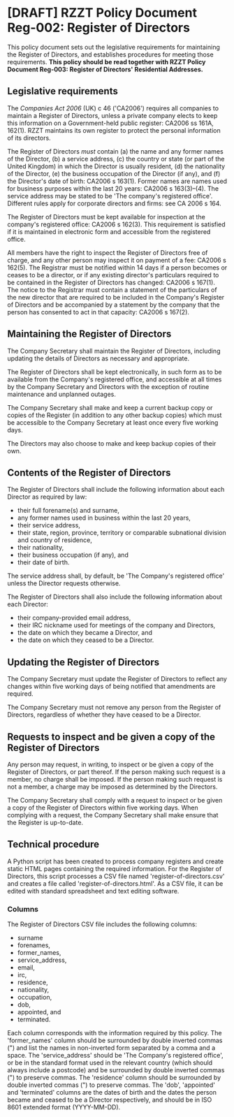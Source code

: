 # [DRAFT] RZZT Policy Document Reg-002: Register of Directors

This policy document sets out the legislative requirements for maintaining the Register of Directors, and establishes procedures for meeting those requirements. **This policy should be read together with RZZT Policy Document Reg-003: Register of Directors' Residential Addresses.**

## Legislative requirements

The _Companies Act 2006_ (UK) c 46 ('CA2006') requires all companies to maintain a Register of Directors, unless a private company elects to keep this information on a Government-held public register: CA2006 ss 161A, 162(1). RZZT maintains its own register to protect the personal information of its directors.

The Register of Directors _must_ contain (a) the name and any former names of the Director, (b) a service address, (c) the country or state (or part of the United Kingdom) in which the Director is usually resident, (d) the nationality of the Director, (e) the business occupation of the Director (if any), and (f) the Director's date of birth: CA2006 s 163(1). Former names are names used for business purposes within the last 20 years: CA2006 s 163(3)–(4). The service address may be stated to be 'The company's registered office'. Different rules apply for corporate directors and firms: see CA 2006 s 164.

The Register of Directors must be kept available for inspection at the company's registered office: CA2006 s 162(3). This requirement is satisfied if it is maintained in electronic form and accessible from the registered office.

All members have the right to inspect the Register of Directors free of charge, and any other person may inspect it on payment of a fee: CA2006 s 162(5). The Registrar must be notified within 14 days if a person becomes or ceases to be a director, or if any existing director's particulars required to be contained in the Register of Directors has changed: CA2006 s 167(1). The notice to the Registrar must contain a statement of the particulars of the new director that are required to be included in the Company's Register of Directors and be accompanied by a statement by the company that the person has consented to act in that capacity: CA2006 s 167(2).

## Maintaining the Register of Directors

The Company Secretary shall maintain the Register of Directors, including updating the details of Directors as necessary and appropriate.

The Register of Directors shall be kept electronically, in such form as to be available from the Company's registered office, and accessible at all times by the Company Secretary and Directors with the exception of routine maintenance and unplanned outages.

The Company Secretary shall make and keep a current backup copy or copies of the Register (in addition to any other backup copies) which must be accessible to the Company Secretary at least once every five working days.

The Directors may also choose to make and keep backup copies of their own.

## Contents of the Register of Directors

The Register of Directors shall include the following information about each Director as required by law:

- their full forename(s) and surname,
- any former names used in business within the last 20 years,
- their service address,
- their state, region, province, territory or comparable subnational division and country of residence,
- their nationality,
- their business occupation (if any), and
- their date of birth.

The service address shall, by default, be 'The Company's registered office' unless the Director requests otherwise.

The Register of Directors shall also include the following information about each Director:

- their company-provided email address,
- their IRC nickname used for meetings of the company and Directors,
- the date on which they became a Director, and
- the date on which they ceased to be a Director.

## Updating the Register of Directors

The Company Secretary must update the Register of Directors to reflect any changes within five working days of being notified that amendments are required.

The Company Secretary must not remove any person from the Register of Directors, regardless of whether they have ceased to be a Director.

## Requests to inspect and be given a copy of the Register of Directors

Any person may request, in writing, to inspect or be given a copy of the Register of Directors, or part thereof. If the person making such request is a member, no charge shall be imposed. If the person making such request is not a member, a charge may be imposed as determined by the Directors.

The Company Secretary shall comply with a request to inspect or be given a copy of the Register of Directors within five working days. When complying with a request, the Company Secretary shall make ensure that the Register is up-to-date.

## Technical procedure

A Python script has been created to process company registers and create static HTML pages containing the required information. For the Register of Directors, this script processes a CSV file named 'register-of-directors.csv' and creates a file called 'register-of-directors.html'. As a CSV file, it can be edited with standard spreadsheet and text editing software.

### Columns

The Register of Directors CSV file includes the following columns:

- surname
- forenames,
- former_names,
- service_address,
- email,
- irc,
- residence,
- nationality,
- occupation,
- dob,
- appointed, and
- terminated.

Each column corresponds with the information required by this policy. The 'former_names' column should be surrounded by double inverted commas (") and list the names in non-inverted form separated by a comma and a space. The 'service_address' should be 'The Company's registered office', or be in the standard format used in the relevant country (which should always include a postcode) and be surrounded by double inverted commas (") to preserve commas. The 'residence' column should be surrounded by double inverted commas (") to preserve commas. The 'dob', 'appointed' and 'terminated' columns are the dates of birth and the dates the person became and ceased to be a Director respectively, and should be in ISO 8601 extended format (YYYY-MM-DD).
